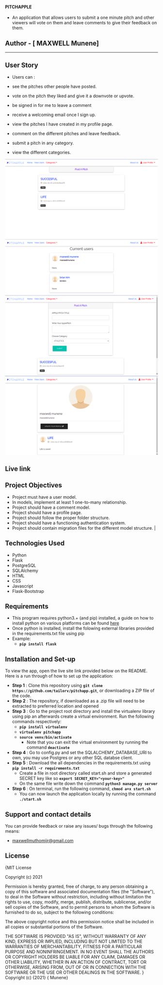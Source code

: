 
####  PITCHAPPLE
* An application that allows users to submit a one minute pitch and other viewers will vote on them and leave comments to give their feedback on them.

## Author - [ MAXWELL Munene]
------------------------------------------------------------------------------------------------------
## User Story
* Users can :

* see the pitches other people have posted.
* vote on the pitch they liked and give it a downvote or upvote.
* be signed in for me to leave a comment
* receive a welcoming email once I sign up.
* view the pitches I have created in my profile page.
* comment on the different pitches and leave feedback.
* submit a pitch in any category.
* view the different categories.

![HOME PAGE](screenshots/home.png)
![!USERS PAGE](screenshots/users.png)
![HOME PAGE](screenshots/postpitch.png)
![HOME PAGE](screenshots/profile.png)





## Live link 


## Project Objectives
* Project must have a user model.
* In models, implement at least 1 one-to-many relationship.
* Project should have a comment model.
* Project should have a profile page.
* Project should follow the proper folder structure.
* Project should have a functioning authentication system.
* Project should contain migration files for the different model structure.             |

## Technologies Used
* Python
* Flask 
* PostgreSQL
* SQLAlchemy
* HTML 
* CSS
* Javascript
* Flask-Bootstrap

## Requirements
* This program requires python3.+ (and pip) installed, a guide on how to install python on various platforms can be found [here](https://www.python.org/)
* Once python is installed, install the folowing external libraries provided in the requirements.txt file using pip
* Example: 
    * **`pip install flask`**

## Installation and Set-up
To view the app, open the live site link provided below on the README.
Here is a run through of how to set up the application:
* **Step 1** : Clone this repository using **`git clone https://github.com/tailorv/pitchapp.git`**, or downloading a ZIP file of the code.
* **Step 2** : The repository, if downloaded as a .zip file will need to be extracted to preferred location and opened
* **Step 3** : Go to the project root directory and install the virtualenv library using pip an afterwards create a virtual environment. Run the following commands respectively:
    * **`pip install virtualenv`**
    * **`virtualenv pitchapp`**
    * **`source venv/bin/activate`**
        * Note that you can exit the virtual environment by running the command **`deactivate`**
* **Step 4** : Go to config.py and set the SQLALCHEMY_DATABASE_URI to own, you may use Postgres or any other SQL databse client.
* **Step 5** : Download the all dependencies in the requirements.txt using **`pip install -r requirements.txt`**
    * Create a file in root directory called start.sh and store a generated SECRET key like so **`export SECRET_KEY="<your-key>"`**
    * On the same file write down the command **`python3 manage.py server`** 
* **Step 6** : On terminal, run the following command, **`chmod a+x start.sh`**
    * You can now launch the application locally by running the command **`./start.sh`** 

## Support and contact details
You can provide feedback or raise any issues/ bugs through the following means:
* maxwellmuthomijr@gmail.com

## License
{MIT License

Copyright (c) 2021

Permission is hereby granted, free of charge, to any person obtaining a copy of this software and associated documentation files (the "Software"), to deal in the Software without restriction, including without limitation the rights to use, copy, modify, merge, publish, distribute, sublicense, and/or sell copies of the Software, and to permit persons to whom the Software is furnished to do so, subject to the following conditions:

The above copyright notice and this permission notice shall be included in all copies or substantial portions of the Software.

THE SOFTWARE IS PROVIDED "AS IS", WITHOUT WARRANTY OF ANY KIND, EXPRESS OR IMPLIED, INCLUDING BUT NOT LIMITED TO THE WARRANTIES OF MERCHANTABILITY, FITNESS FOR A PARTICULAR PURPOSE AND NONINFRINGEMENT. IN NO EVENT SHALL THE AUTHORS OR COPYRIGHT HOLDERS BE LIABLE FOR ANY CLAIM, DAMAGES OR OTHER LIABILITY, WHETHER IN AN ACTION OF CONTRACT, TORT OR OTHERWISE, ARISING FROM, OUT OF OR IN CONNECTION WITH THE SOFTWARE OR THE USE OR OTHER DEALINGS IN THE SOFTWARE. } Copyright (c) {2021} { Munene}
